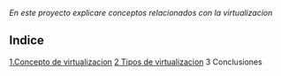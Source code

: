 *En este proyecto explicare conceptos relacionados con la virtualizacion*

## Indice
[1.Concepto de virtualizacion](uno.md)
[2 Tipos de virtualizacion](dos.md)
3 Conclusiones


